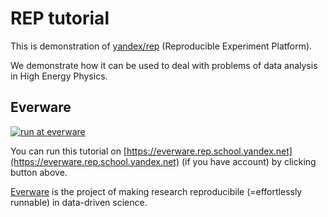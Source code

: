 # REP tutorial

This is demonstration of [yandex/rep](https://github.com/yandex/rep) (Reproducible Experiment Platform).

We demonstrate how it can be used to deal with problems of data analysis in High Energy Physics.

## Everware 

[![run at everware](https://img.shields.io/badge/run%20me-@everware-blue.svg?style=flat)](https://everware.rep.school.yandex.net/hub/login?repo_url=docker:yandex/rep-tutorial:0.1.3)

You can run this tutorial on [https://everware.rep.school.yandex.net](https://everware.rep.school.yandex.net) (if you have account) by clicking button above.

[Everware](http://everware.xyz/) is the project of making research reproducibile (=effortlessly runnable) in data-driven science.  
